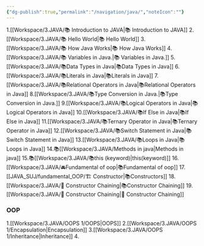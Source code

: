 ```yaml
---
{"dg-publish":true,"permalink":"/navigation/java/","noteIcon":""}
---
```


1.[[Workspace/3.JAVA/📚 Introduction to JAVA\|📚 Introduction to JAVA]]
2.[[Workspace/3.JAVA/📚 Hello World\|📚 Hello World]]
3.[[Workspace/3.JAVA/📚 How Java Works\|📚 How Java Works]]
4.[[Workspace/3.JAVA/📚 Variables in Java.\|📚 Variables in Java.]]
5.[[Workspace/3.JAVA/📚Data Types in Java\|📚Data Types in Java]]
6.[[Workspace/3.JAVA/📚Literals in Java\|📚Literals in Java]]
7.[[Workspace/3.JAVA/📚Relational Operators in Java\|📚Relational Operators in Java]]
8.[[Workspace/3.JAVA/📚Type Conversion in Java.\|📚Type Conversion in Java.]]
9.[[Workspace/3.JAVA/📚Logical Operators in Java\|📚Logical Operators in Java]]
10.[[Workspace/3.JAVA/📚If Else in Java\|📚If Else in Java]]
11.[[Workspace/3.JAVA/📚Ternary Operator in Java\|📚Ternary Operator in Java]]
12.[[Workspace/3.JAVA/📚Switch Statement in Java\|📚Switch Statement in Java]]
13.[[Workspace/3.JAVA/📚Loops in Java\|📚Loops in Java]]
14.📚[[Workspace/3.JAVA/Methods in java\|Methods in java]]
15.📚[[Workspace/3.JAVA/📚this (keyword)\|this(keyword)]]
16.[[Workspace/3.JAVA/🚘Fundamental of oop\|📚Fundamental of oop]]
17.[[JAVA_SUJ/fundamental_OOP/🏗️ Constructor\|📚Constructors]]
18.[[Workspace/3.JAVA/🔗 Constructor Chaining\|📚Constructor Chaining]]
19.[[Workspace/3.JAVA/🔗 Constructor Chaining\|🔗 Constructor Chaining]]


### OOP

1.[[Workspace/3.JAVA/OOPS 1/OOPS\|OOPS]]
2.[[Workspace/3.JAVA/OOPS 1/Encapsulation\|Encapsulation]]
3.[[Workspace/3.JAVA/OOPS 1/Inheritance\|Inheritance]]
4.